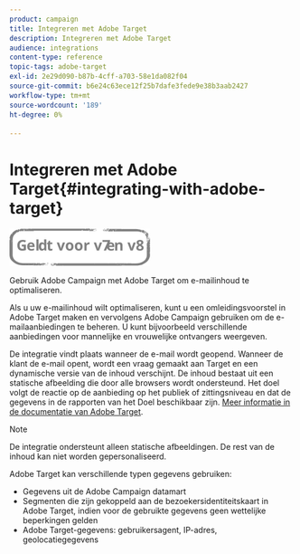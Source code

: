 ```yaml
---
product: campaign
title: Integreren met Adobe Target
description: Integreren met Adobe Target
audience: integrations
content-type: reference
topic-tags: adobe-target
exl-id: 2e29d090-b87b-4cff-a703-58e1da082f04
source-git-commit: b6e24c63ece12f25b7dafe3fede9e38b3aab2427
workflow-type: tm+mt
source-wordcount: '189'
ht-degree: 0%

---
```


# Integreren met Adobe Target{#integrating-with-adobe-target}

![](../../assets/common.svg)

Gebruik Adobe Campaign met Adobe Target om e-mailinhoud te optimaliseren.

Als u uw e-mailinhoud wilt optimaliseren, kunt u een omleidingsvoorstel in Adobe Target maken en vervolgens Adobe Campaign gebruiken om de e-mailaanbiedingen te beheren. U kunt bijvoorbeeld verschillende aanbiedingen voor mannelijke en vrouwelijke ontvangers weergeven.

De integratie vindt plaats wanneer de e-mail wordt geopend. Wanneer de klant de e-mail opent, wordt een vraag gemaakt aan Target en een dynamische versie van de inhoud verschijnt. De inhoud bestaat uit een statische afbeelding die door alle browsers wordt ondersteund. Het doel volgt de reactie op de aanbieding op het publiek of zittingsniveau en dat de gegevens in de rapporten van het Doel beschikbaar zijn. [Meer informatie in de documentatie van Adobe Target](https://experienceleague.adobe.com/docs/target/using/integrate/campaign-and-target.html).


>[!NOTE]
>
>De integratie ondersteunt alleen statische afbeeldingen. De rest van de inhoud kan niet worden gepersonaliseerd.

Adobe Target kan verschillende typen gegevens gebruiken:

* Gegevens uit de Adobe Campaign datamart
* Segmenten die zijn gekoppeld aan de bezoekersidentiteitskaart in Adobe Target, indien voor de gebruikte gegevens geen wettelijke beperkingen gelden
* Adobe Target-gegevens: gebruikersagent, IP-adres, geolocatiegegevens
